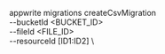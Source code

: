 appwrite migrations createCsvMigration \
        --bucketId <BUCKET_ID> \
        --fileId <FILE_ID> \
        --resourceId [ID1:ID2] \

